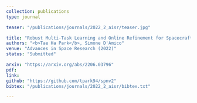 ```yaml
---
collection: publications
type: journal

teaser: "/publications/journals/2022_2_aisr/teaser.jpg"

title: "Robust Multi-Task Learning and Online Refinement for Spacecraft Pose Estimation across Domain Gap"
authors: "<b>Tae Ha Park</b>, Simone D'Amico"
venue: "Advances in Space Research (2022)"
status: "Submitted"

arxiv: "https://arxiv.org/abs/2206.03796"
pdf:
link:
github: "https://github.com/tpark94/spnv2"
bibtex: "/publications/journals/2022_2_aisr/bibtex.txt"

---
```

